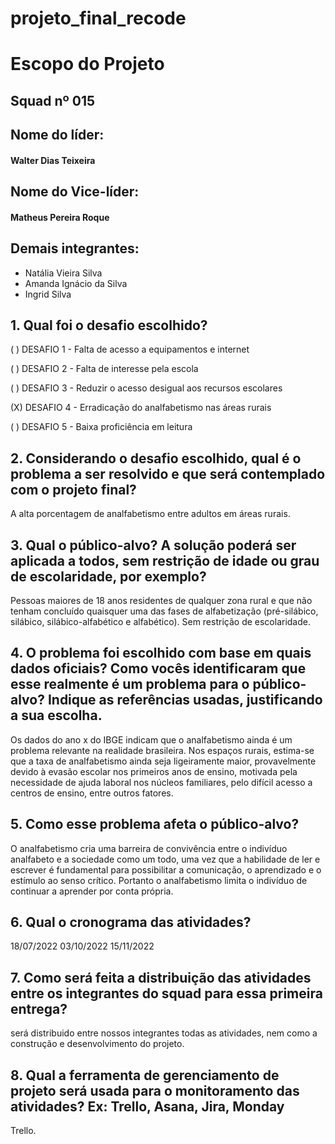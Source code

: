 # projeto_final_recode

<h1 >Escopo do Projeto </h1>  

## Squad nº 015

<h2>Nome do líder:</h2> 

<h4>Walter Dias Teixeira</h4>

<h2>Nome do Vice-líder:</h2> 
<h4>Matheus Pereira Roque</h4>

<h2>Demais integrantes:</h2> 

<ul>
  <li>Natália Vieira Silva</li>
  <li>Amanda Ignácio da Silva</li>
  <li>Ingrid Silva</li>
</ul>


## 1. Qual foi o desafio escolhido? 

(   ) DESAFIO 1 - Falta de acesso a equipamentos e internet 

(   ) DESAFIO 2 - Falta de interesse pela escola  

(   ) DESAFIO 3 - Reduzir o acesso desigual aos recursos escolares 

(X) DESAFIO 4 - Erradicação do analfabetismo nas áreas rurais 

(   ) DESAFIO 5 - Baixa proficiência em leitura 


## 2. Considerando o desafio escolhido, qual é o problema a ser resolvido e que será contemplado com o projeto final? 

A alta porcentagem de analfabetismo entre adultos em áreas rurais.

## 3. Qual o público-alvo? A solução poderá ser aplicada a todos, sem restrição de idade ou grau de escolaridade, por exemplo? 

Pessoas maiores de 18 anos residentes de qualquer zona rural e que não tenham concluído quaisquer uma das fases de alfabetização (pré-silábico, silábico, silábico-alfabético e alfabético). Sem restrição de escolaridade.

## 4. O problema foi escolhido com base em quais dados oficiais? Como vocês identificaram que esse realmente é um problema para o público-alvo? Indique as referências usadas, justificando a sua escolha. 

Os dados do ano x do IBGE indicam que o analfabetismo ainda é um problema relevante na realidade brasileira. Nos espaços rurais, estima-se que a taxa de analfabetismo ainda seja ligeiramente maior, provavelmente devido à evasão escolar nos primeiros anos de ensino, motivada pela necessidade de ajuda laboral nos núcleos familiares, pelo difícil acesso a centros de ensino, entre outros fatores.

## 5. Como esse problema afeta o público-alvo? 

O analfabetismo cria uma barreira de convivência entre o indivíduo analfabeto e a sociedade como um todo, uma vez que a habilidade de ler e escrever é fundamental para possibilitar a comunicação, o aprendizado e o estímulo ao senso crítico. Portanto o analfabetismo limita o indivíduo de continuar a aprender por conta própria.

## 6. Qual o cronograma das atividades?  
18/07/2022
03/10/2022
15/11/2022

## 7. Como será feita a distribuição das atividades entre os integrantes do squad para essa primeira entrega? 
será distribuido entre nossos integrantes todas as atividades, nem como a construção e desenvolvimento do projeto.

## 8. Qual a ferramenta de gerenciamento de projeto será usada para o monitoramento das atividades?  Ex: Trello, Asana, Jira, Monday  

Trello.
